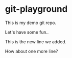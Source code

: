 # git-playground
This is my demo git repo.

Let's have some fun..

This is the new line we added.

How about one more line?
